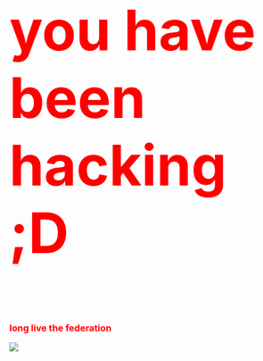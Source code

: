 
<html lang="en" xmlns="http://www.w3.org/1999/xhtml">
<head>
    <meta charset="utf-8" />
    <title>Rial papugang</title>
</head>
<body>
<h1><p style="color:red; font-size:100px">you have been hacking ;D</p>
<h3><p style="color:red;">long live the federation </p>
<img src="https://cdn.discordapp.com/attachments/655842261212332052/1028847693226848357/580b57fbd9996e24bc43bc1c.png">
</body>
</html>

